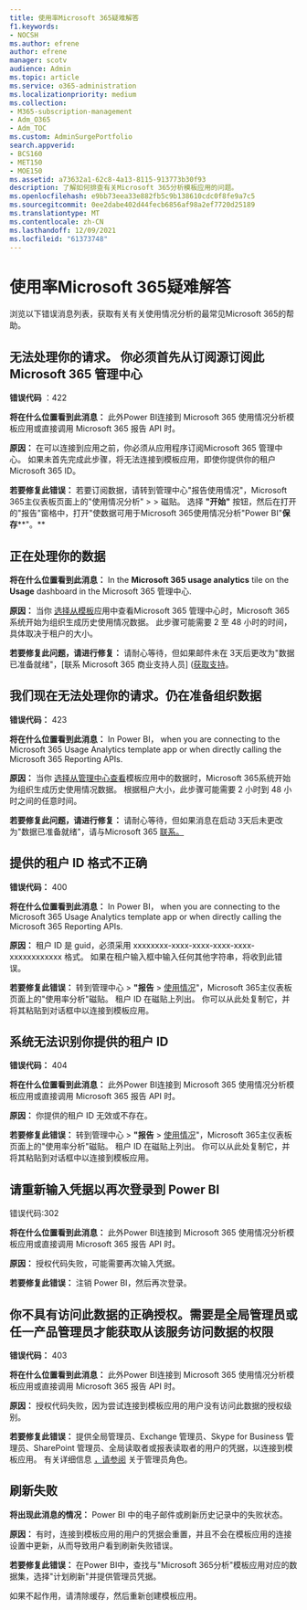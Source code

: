 ```yaml
---
title: 使用率Microsoft 365疑难解答
f1.keywords:
- NOCSH
ms.author: efrene
author: efrene
manager: scotv
audience: Admin
ms.topic: article
ms.service: o365-administration
ms.localizationpriority: medium
ms.collection:
- M365-subscription-management
- Adm_O365
- Adm_TOC
ms.custom: AdminSurgePortfolio
search.appverid:
- BCS160
- MET150
- MOE150
ms.assetid: a73632a1-62c8-4a13-8115-913773b30f93
description: 了解如何排查有关Microsoft 365分析模板应用的问题。
ms.openlocfilehash: e9bb73eea33e882fb5c9b138610cdc0f8fe9a7c5
ms.sourcegitcommit: 0ee2dabe402d44fecb6856af98a2ef7720d25189
ms.translationtype: MT
ms.contentlocale: zh-CN
ms.lasthandoff: 12/09/2021
ms.locfileid: "61373748"
---
```

# <a name="troubleshooting-microsoft-365-usage-analytics"></a>使用率Microsoft 365疑难解答

浏览以下错误消息列表，获取有关有关使用情况分析的最常见Microsoft 365的帮助。
  
    
## <a name="we-are-unable-to-process-your-request-you-have-to-first-subscribe-to-this-data-from-the-microsoft-365-admin-center"></a>无法处理你的请求。 你必须首先从订阅源订阅此Microsoft 365 管理中心

 **错误代码** ：422 
  
 **将在什么位置看到此消息：** 此外Power BI连接到 Microsoft 365 使用情况分析模板应用或直接调用 Microsoft 365 报告 API 时。 
  
 **原因：** 在可以连接到应用之前，你必须从应用程序订阅Microsoft 365 管理中心。 如果未首先完成此步骤，将无法连接到模板应用，即使你提供你的租户Microsoft 365 ID。 
  
 **若要修复此错误：** 若要订阅数据，请转到管理中心"报告使用情况"，Microsoft 365主仪表板页面上的"使用情况分析" \>  \> <a href="https://go.microsoft.com/fwlink/p/?linkid=2074756" target="_blank"></a>磁贴。 选择 **"开始"** 按钮，然后在打开的"报告"窗格中，打开"使数据可用于Microsoft 365使用情况分析"Power BI"**保存****"。**
  
## <a name="we-are-processing-your-data"></a>正在处理你的数据

 **将在什么位置看到此消息：** In the **Microsoft 365 usage analytics** tile on the **Usage** dashboard in the Microsoft 365 管理中心. 
  
 **原因：** 当你 [选择从模板](enable-usage-analytics.md)应用中查看Microsoft 365 管理中心时，Microsoft 365系统开始为组织生成历史使用情况数据。 此步骤可能需要 2 至 48 小时的时间，具体取决于租户的大小。 
  
 **若要修复此问题，请进行修复：** 请耐心等待，但如果邮件未在 3天后更改为"数据已准备就绪"，[联系 Microsoft 365 商业支持人员] ([获取支持](../get-help-support.md)。
  
## <a name="we-are-unable-to-process-your-request-at-this-time-we-are-still-preparing-the-data-for-your-organization"></a>我们现在无法处理你的请求。仍在准备组织数据

 **错误代码：** 423 
  
 **将在什么位置看到此消息：** In Power BI， when you are connecting to the Microsoft 365 Usage Analytics template app or when directly calling the Microsoft 365 Reporting APIs. 
  
 **原因：** 当你 [选择从管理中心查看](enable-usage-analytics.md)模板应用中的数据时，Microsoft 365系统开始为组织生成历史使用情况数据。 根据租户大小，此步骤可能需要 2 小时到 48 小时之间的任意时间。 
  
 **若要修复此问题，请进行修复：** 请耐心等待，但如果消息在启动 3天后未更改为"数据已准备就绪"，请与Microsoft 365 [联系。](../../business-video/get-help-support.md)
  
## <a name="the-tenant-id-you-provided-is-not-in-the-correct-format"></a>提供的租户 ID 格式不正确

 **错误代码：** 400 
  
 **将在什么位置看到此消息：** In Power BI， when you are connecting to the Microsoft 365 Usage Analytics template app or when directly calling the Microsoft 365 Reporting APIs. 
  
 **原因：** 租户 ID 是 guid，必须采用 xxxxxxxx-xxxx-xxxx-xxxx-xxxx-xxxxxxxxxxxx 格式。 如果在租户输入框中输入任何其他字符串，将收到此错误。 
  
 **若要修复此错误：** 转到管理中心 \> **"报告** \> <a href="https://go.microsoft.com/fwlink/p/?linkid=2074756" target="_blank">使用情况</a>"，Microsoft 365主仪表板页面上的"使用率分析"磁贴。 租户 ID 在磁贴上列出。 你可以从此处复制它，并将其粘贴到对话框中以连接到模板应用。 
  
## <a name="the-tenant-id-you-provided-is-not-recognized-by-our-system"></a>系统无法识别你提供的租户 ID

 **错误代码：** 404 
  
 **将在什么位置看到此消息：** 此外Power BI连接到 Microsoft 365 使用情况分析模板应用或直接调用 Microsoft 365 报告 API 时。 
  
 **原因：** 你提供的租户 ID 无效或不存在。 
  
 **若要修复此错误：** 转到管理中心 \> **"报告** \> <a href="https://go.microsoft.com/fwlink/p/?linkid=2074756" target="_blank">使用情况</a>"，Microsoft 365主仪表板页面上的"使用率分析"磁贴。 租户 ID 在磁贴上列出。 你可以从此处复制它，并将其粘贴到对话框中以连接到模板应用。 
  
## <a name="please-re-enter-your-credentials-to-sign-in-to-power-bi-again"></a>请重新输入凭据以再次登录到 Power BI

错误代码:302
  
 **将在什么位置看到此消息：** 此外Power BI连接到 Microsoft 365 使用情况分析模板应用或直接调用 Microsoft 365 报告 API 时。 
  
 **原因：** 授权代码失败，可能需要再次输入凭据。 
  
 **若要修复此错误：** 注销 Power BI，然后再次登录。 
  
## <a name="you-do-not-have-the-right-authorization-to-access-to-this-data-to-be-able-to-gain-access-to-the-data-from-this-service-you-need-to-be-either-a-global-admin-or-any-one-of-the-product-admins"></a>你不具有访问此数据的正确授权。需要是全局管理员或任一产品管理员才能获取从该服务访问数据的权限

 **错误代码：** 403 
  
 **将在什么位置看到此消息：** 此外Power BI连接到 Microsoft 365 使用情况分析模板应用或直接调用 Microsoft 365 报告 API 时。 
  
 **原因：** 授权代码失败，因为尝试连接到模板应用的用户没有访问此数据的授权级别。 
  
 **若要修复此错误：** 提供全局管理员、Exchange 管理员、Skype for Business 管理员、SharePoint 管理员、全局读取者或报表读取者的用户的凭据，以连接到模板应用。   有关详细信息 [，请参阅](../add-users/about-admin-roles.md) 关于管理员角色。 
  
## <a name="refresh-failed"></a>刷新失败

 **将出现此消息的情况：** Power BI 中的电子邮件或刷新历史记录中的失败状态。 
  
 **原因：** 有时，连接到模板应用的用户的凭据会重置，并且不会在模板应用的连接设置中更新，从而导致用户看到刷新失败错误。 
  
 **若要修复此错误：** 在Power BI中，查找与"Microsoft 365分析"模板应用对应的数据集，选择"计划刷新"并提供管理员凭据。 
  
如果不起作用，请清除缓存，然后重新创建模板应用。
  
  
